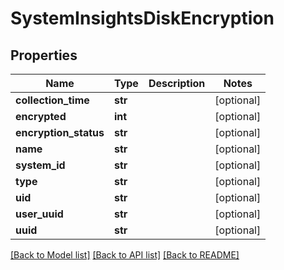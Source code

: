 # SystemInsightsDiskEncryption

## Properties
Name | Type | Description | Notes
------------ | ------------- | ------------- | -------------
**collection_time** | **str** |  | [optional] 
**encrypted** | **int** |  | [optional] 
**encryption_status** | **str** |  | [optional] 
**name** | **str** |  | [optional] 
**system_id** | **str** |  | [optional] 
**type** | **str** |  | [optional] 
**uid** | **str** |  | [optional] 
**user_uuid** | **str** |  | [optional] 
**uuid** | **str** |  | [optional] 

[[Back to Model list]](../README.md#documentation-for-models) [[Back to API list]](../README.md#documentation-for-api-endpoints) [[Back to README]](../README.md)


